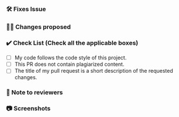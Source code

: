 <!-- If your PR fixes an open issue, use `Closes #101` to link your PR with the issue. #101 stands for the issue number you are fixing -->

### 🛠️ Fixes Issue

<!-- Remove this section if not applicable -->

<!-- Example: Closes #31 -->

### 👨‍💻 Changes proposed

<!-- List all the proposed changes in your PR -->

### ✔️ Check List (Check all the applicable boxes) <!-- Follow the below conventions to check the box -->

<!-- Mark all the applicable boxes. To mark the box as done follow the following conventions -->
<!--
[x] - Correct; marked as done
[ ] - Not correct; marked as **not** done
-->

- [ ] My code follows the code style of this project.
- [ ] This PR does not contain plagiarized content.
- [ ] The title of my pull request is a short description of the requested changes.

### 📄 Note to reviewers

<!-- Add notes to reviewers if applicable -->

### 📷 Screenshots
